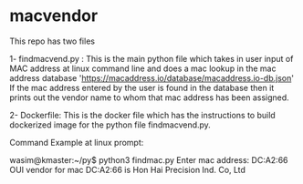 # macvendor
This repo has two files

1- findmacvend.py :
    This is the main python file which takes in user input of MAC address
    at linux command line and does a mac lookup in the mac address database
    'https://macaddress.io/database/macaddress.io-db.json'
    If the mac address entered by the user is found in the database then
    it prints out the vendor name to whom that mac address has been assigned.
    
 2- Dockerfile:
    This is the docker file which has the instructions to build dockerized image
    for the python file findmacvend.py.
     
 
 Command Example at linux prompt:
 
wasim@kmaster:~/py$ python3 findmac.py 
Enter mac address: DC:A2:66
OUI vendor for mac DC:A2:66 is Hon Hai Precision Ind. Co, Ltd


